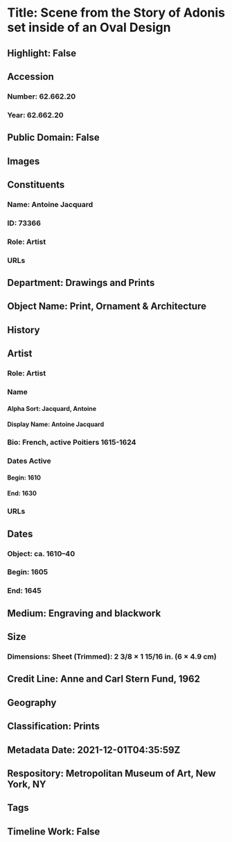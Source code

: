 # Title: Scene from the Story of Adonis set inside of an Oval Design
## Highlight: False
## Accession
### Number: 62.662.20
### Year: 62.662.20
## Public Domain: False
## Images
## Constituents
### Name: Antoine Jacquard
### ID: 73366
### Role: Artist
### URLs
## Department: Drawings and Prints
## Object Name: Print, Ornament & Architecture
## History
## Artist
### Role: Artist
### Name
#### Alpha Sort: Jacquard, Antoine
#### Display Name: Antoine Jacquard
### Bio: French, active Poitiers 1615-1624
### Dates Active
#### Begin: 1610
#### End: 1630
### URLs
## Dates
### Object: ca. 1610–40
### Begin: 1605
### End: 1645
## Medium: Engraving and blackwork
## Size
### Dimensions: Sheet (Trimmed): 2 3/8 × 1 15/16 in. (6 × 4.9 cm)
## Credit Line: Anne and Carl Stern Fund, 1962
## Geography
## Classification: Prints
## Metadata Date: 2021-12-01T04:35:59Z
## Respository: Metropolitan Museum of Art, New York, NY
## Tags
## Timeline Work: False